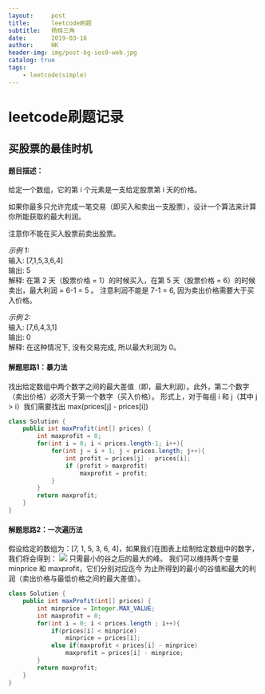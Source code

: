 ```yaml
---
layout:     post
title:      leetcode刷题
subtitle:   杨辉三角
date:       2019-03-16
author:     HK
header-img: img/post-bg-ios9-web.jpg
catalog: true
tags:
    - leetcode(simple)
---
```

# leetcode刷题记录
## 买股票的最佳时机

#### 题目描述：
给定一个数组，它的第 i 个元素是一支给定股票第 i 天的价格。<br>

如果你最多只允许完成一笔交易（即买入和卖出一支股票），设计一个算法来计算你所能获取的最大利润。<br>

注意你不能在买入股票前卖出股票。<br>

*示例 1:*<br>
输入: [7,1,5,3,6,4]<br>
输出: 5<br>
解释: 在第 2 天（股票价格 = 1）的时候买入，在第 5 天（股票价格 = 6）的时候卖出，最大利润 = 6-1 = 5 。
     注意利润不能是 7-1 = 6, 因为卖出价格需要大于买入价格。<br>
     
     
*示例 2:*<br>
输入: [7,6,4,3,1]<br>
输出: 0<br>
解释: 在这种情况下, 没有交易完成, 所以最大利润为 0。

#### 解题思路1：暴力法
  找出给定数组中两个数字之间的最大差值（即，最大利润）。此外，第二个数字（卖出价格）必须大于第一个数字（买入价格）。
形式上，对于每组 i 和 j（其中 j > i）我们需要找出 max(prices[j] - prices[i])
```java
class Solution {
    public int maxProfit(int[] prices) {
        int maxprofit = 0;
        for(int i = 0; i < prices.length-1; i++){
            for(int j = i + 1; j < prices.length; j++){
                int profit = prices[j] - prices[i];
                if (profit > maxprofit)
                    maxprofit = profit;
            }
        }
        return maxprofit;
    }
}
```

#### 解题思路2：一次遍历法
假设给定的数组为：[7, 1, 5, 3, 6, 4]，如果我们在图表上绘制给定数组中的数字，我们将会得到：
![](https://leetcode-cn.com/media/original_images/121/121_profit_graph.png)
只需最小的谷之后的最大的峰。 我们可以维持两个变量 minprice 和 maxprofit，它们分别对应迄今
为止所得到的最小的谷值和最大的利润（卖出价格与最低价格之间的最大差值）。
```java
class Solution {
    public int maxProfit(int[] prices) {
        int minprice = Integer.MAX_VALUE;
        int maxprofit = 0;
        for(int i = 0; i < prices.length ; i++){
            if(prices[i] < minprice)
                minprice = prices[i];
            else if(maxprofit < prices[i] - minprice)
                maxprofit = prices[i] - minprice;
        }
        return maxprofit;
    }
}
```

